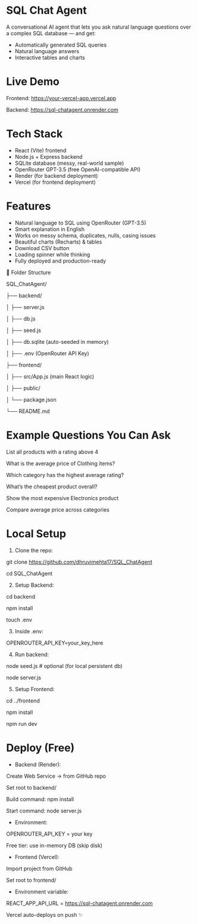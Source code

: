 # SQL Chat Agent

A conversational AI agent that lets you ask natural language questions over a complex SQL database — and get:

- Automatically generated SQL queries
- Natural language answers
- Interactive tables and charts

# Live Demo

Frontend: https://your-vercel-app.vercel.app

Backend: https://sql-chatagent.onrender.com

# Tech Stack

- React (Vite) frontend
- Node.js + Express backend
- SQLite database (messy, real-world sample)
- OpenRouter GPT-3.5 (free OpenAI-compatible API)
- Render (for backend deployment)
- Vercel (for frontend deployment)

# Features

- Natural language to SQL using OpenRouter (GPT-3.5)
- Smart explanation in English
- Works on messy schema, duplicates, nulls, casing issues
- Beautiful charts (Recharts) & tables
- Download CSV button
- Loading spinner while thinking
- Fully deployed and production-ready

📂 Folder Structure

SQL_ChatAgent/

├── backend/

│ ├── server.js

│ ├── db.js

│ ├── seed.js

│ ├── db.sqlite (auto-seeded in memory)

│ ├── .env (OpenRouter API Key)

├── frontend/

│ ├── src/App.js (main React logic)

│ ├── public/

│ └── package.json

└── README.md

# Example Questions You Can Ask

List all products with a rating above 4

What is the average price of Clothing items?

Which category has the highest average rating?

What’s the cheapest product overall?

Show the most expensive Electronics product

Compare average price across categories

# Local Setup

1. Clone the repo:

git clone https://github.com/dhruvimehta17/SQL_ChatAgent

cd SQL_ChatAgent


2. Setup Backend:

cd backend

npm install

touch .env


3. Inside .env:

OPENROUTER_API_KEY=your_key_here


4. Run backend:

node seed.js # optional (for local persistent db)

node server.js


5. Setup Frontend:

cd ../frontend

npm install

npm run dev

# Deploy (Free)

- Backend (Render):

Create Web Service → from GitHub repo

Set root to backend/

Build command: npm install

Start command: node server.js


- Environment:

OPENROUTER_API_KEY = your key

Free tier: use in-memory DB (skip disk)


- Frontend (Vercel):

Import project from GitHub

Set root to frontend/


- Environment variable:

REACT_APP_API_URL = https://sql-chatagent.onrender.com

Vercel auto-deploys on push ✨
